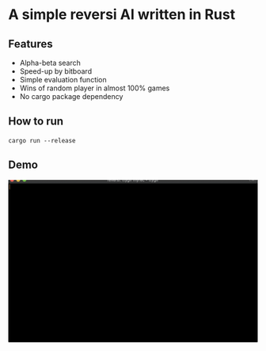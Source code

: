 # A simple reversi AI written in Rust

## Features

- Alpha-beta search
- Speed-up by bitboard
- Simple evaluation function
- Wins of random player in almost 100% games
- No cargo package dependency

## How to run

```
cargo run --release
```

## Demo

![demo](demo.gif)
